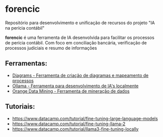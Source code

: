 # forencic
Repositório para desenvolvimento e unificação de recursos do projeto "IA na perícia contábil"

**forencic** é uma ferramenta de IA desenvolvida para facilitar os processos de perícia contábil. Com foco em conciliação bancária, verificação de processos judiciais e resumo de informações

## Ferramentas:

- [Diagrams - Ferramenta de criação de diagramas e mapeamento de processos](https://app.diagrams.net/)
- [Ollama - Ferramenta para desenvolvimento de IA's localmente](https://ollama.com/)
- [Orange Data Mining - Ferramenta de mineração de dados](https://orangedatamining.com/)

## Tutoriais:

- https://www.datacamp.com/tutorial/fine-tuning-large-language-models
- https://www.datacamp.com/tutorial/fine-tuning-llama-2
- https://www.datacamp.com/tutorial/llama3-fine-tuning-locally
